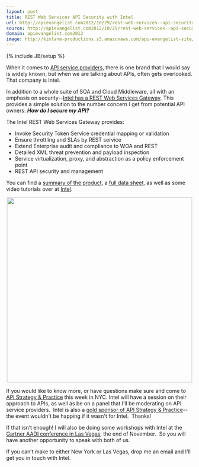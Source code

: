 ```yaml
---
layout: post
title: REST Web Services API Security with Intel
url: http://apievangelist.com2012/10/29/rest-web-services--api-security-with-intel/
source: http://apievangelist.com2012/10/29/rest-web-services--api-security-with-intel/
domain: apievangelist.com2012
image: http://kinlane-productions.s3.amazonaws.com/api-evangelist-site/blog/Intel-IESG-Logo.png
---
```

{% include JB/setup %}
<p><a title="REST Web Services &amp; API Security" href="http://cloudsecurity.intel.com/solutions/rest-web-services-api-security"><img src="https://s3.amazonaws.com/kinlane-productions/api-service-providers/intel/Intel-IESG-Logo.png" alt="" align="right" /></a></p>
<p>When it comes to <a title="API Service Providers" href="http://apievangelist.com/2012/06/15/api-service-provider-roundup-for-2012/">API service providers</a>, there is one brand that I would say is widely known, but when we are talking about APIs, often gets overlooked.  That company is Intel.</p>
<p>In addition to a whole suite of SOA and Cloud Middleware, all with an emphasis on security--<a title="REST Web Services &amp; API Security" href="http://cloudsecurity.intel.com/solutions/rest-web-services-api-security">Intel has a REST Web Services Gateway</a>.   This provides a simple solution to the number concern I get from potential API owners:  <strong><em>How do I secure my API?</em></strong></p>
<p>The Intel REST Web Services Gateway provides:</p>
<ul class="mainlist">
<li>Invoke Security Token Service credential mapping or validation</li>
<li>Ensure throttling and SLAs by REST service</li>
<li>Extend Enterprise audit and compliance to WOA and REST</li>
<li>Detailed XML threat prevention and payload inspection</li>
<li>Service virtualization, proxy, and abstraction as a policy enforcement point</li>
<li>REST API security and management</li>
</ul>
<p>You can find a <a href="http://cloudsecurity.intel.com/white-papers/enterprise-security-for-rest-soap/">summary of the product</a>, a&nbsp;<a href="http://cloudsecurity.intel.com/data-sheets/expressway-service-gateway/">full data sheet</a>, as well as some video tutorials over at <a href="http://cloudsecurity.intel.com/solutions/rest-web-services-api-security">Intel</a>.</p>
<p><a title="REST Web Services &amp; API Security" href="http://cloudsecurity.intel.com/solutions/rest-web-services-api-security"><img style="display: block; margin-left: auto; margin-right: auto;" src="https://s3.amazonaws.com/kinlane-productions/api-service-providers/intel/intel-rest-security.gif" alt="" width="500" /></a></p>
<p>If you would like to know more, or have questions make sure and come to <a href="http://www.apistrategyconference.com/">API Strategy &amp; Practice</a> this week in NYC.  Intel will have a session on their approach to APIs, as well as be on a panel that I&rsquo;ll be moderating on API service providers. &nbsp;Intel is also a <a href="http://www.apistrategyconference.com/sponsors.php">gold sponsor of API Strategy &amp; Practice</a>--the event wouldn't be happing if it wasn't for Intel. &nbsp;Thanks!</p>
<p>If that isn&rsquo;t enough!  I will also be doing some workshops with Intel at the <a href="http://www.gartner.com/technology/summits/na/applications/">Gartner AADI conference in Las Vegas</a>, the end of November. &nbsp;So you will have another opportunity to speak with both of us.</p>
<p>If you can&rsquo;t make to either New York or Las Vegas, drop me an email and I&rsquo;ll get you in touch with Intel.</p>
